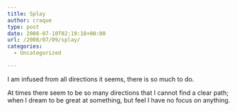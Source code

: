 ```yaml
---
title: Splay
author: craque
type: post
date: 2008-07-10T02:19:18+00:00
url: /2008/07/09/splay/
categories:
  - Uncategorized

---
```

I am infused from all directions it seems, there is so much to do.

At times there seem to be so many directions that I cannot find a clear path; when I dream to be great at something, but feel I have no focus on anything.